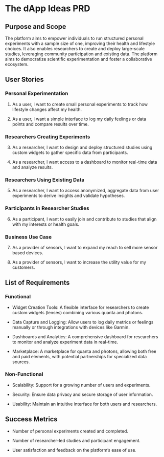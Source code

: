 # The dApp Ideas PRD
> 

## Purpose and Scope

The platform aims to empower individuals to run structured personal experiments with a sample size of one, improving their health and lifestyle choices. It also enables researchers to create and deploy large-scale studies, leveraging community participation and existing data. The platform aims to democratize scientific experimentation and foster a collaborative ecosystem.

## User Stories

### Personal Experimentation

1. As a user, I want to create small personal experiments to track how lifestyle changes affect my health.

2. As a user, I want a simple interface to log my daily feelings or data points and compare results over time.

### Researchers Creating Experiments

3. As a researcher, I want to design and deploy structured studies using custom widgets to gather specific data from participants.

4. As a researcher, I want access to a dashboard to monitor real-time data and analyze results.

### Researchers Using Existing Data

5. As a researcher, I want to access anonymized, aggregate data from user experiments to derive insights and validate hypotheses.

### Participants in Researcher Studies

6. As a participant, I want to easily join and contribute to studies that align with my interests or health goals.

### Business Use Case

7. As a provider of sensors, I want to expand my reach to sell more sensor based devices.

8. As a provider of sensors, I want to increase the utility value for my customers.

## List of Requirements

### Functional

- Widget Creation Tools: A flexible interface for researchers to create custom widgets (lenses) combining various quanta and photons.

- Data Capture and Logging: Allow users to log daily metrics or feelings manually or through integrations with devices like Garmin.

- Dashboards and Analytics: A comprehensive dashboard for researchers to monitor and analyze experiment data in real-time.

- Marketplace: A marketplace for quanta and photons, allowing both free and paid elements, with potential partnerships for specialized data sources.

### Non-Functional

- Scalability: Support for a growing number of users and experiments.

- Security: Ensure data privacy and secure storage of user information.

- Usability: Maintain an intuitive interface for both users and researchers.

## Success Metrics

- Number of personal experiments created and completed.

- Number of researcher-led studies and participant engagement.

- User satisfaction and feedback on the platform’s ease of use.
